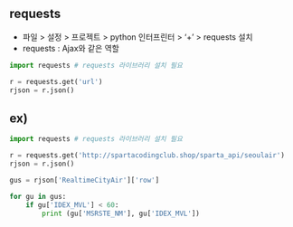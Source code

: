 ## requests

- 파일 > 설정 > 프로젝트 > python 인터프린터 > ‘+’ > requests 설치
- requests : Ajax와 같은 역할

```python
import requests # requests 라이브러리 설치 필요

r = requests.get('url')
rjson = r.json()
```

## ex)

```python
import requests # requests 라이브러리 설치 필요

r = requests.get('http://spartacodingclub.shop/sparta_api/seoulair')
rjson = r.json()

gus = rjson['RealtimeCityAir']['row']

for gu in gus:
	if gu['IDEX_MVL'] < 60:
		print (gu['MSRSTE_NM'], gu['IDEX_MVL'])
```